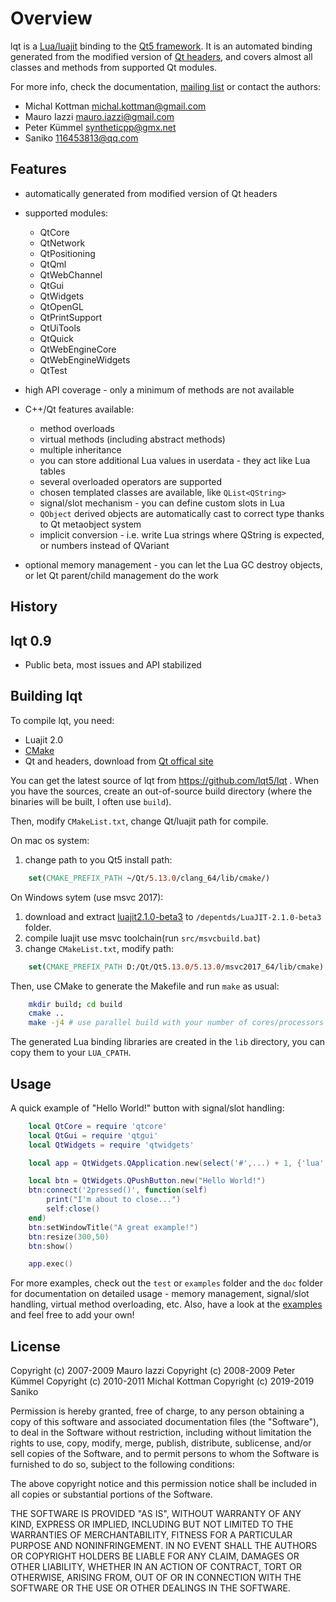 Overview
========

lqt is a [Lua/luajit](http://www.lua.org) binding to the [Qt5 framework](https://www.qt.io/).
It is an automated binding generated from the modified version of [Qt headers](https://github.com/lqt5/lqt/tree/qt5/generator/schema), and covers almost
all classes and methods from supported Qt modules.

For more info, check the documentation, [mailing list](http://groups.google.com/group/lqt-bindings) or contact the authors:

 * Michal Kottman michal.kottman@gmail.com
 * Mauro Iazzi mauro.iazzi@gmail.com
 * Peter Kümmel syntheticpp@gmx.net
 * Saniko 116453813@qq.com

Features
--------

* automatically generated from modified version of Qt headers
* supported modules:
  * QtCore
  * QtNetwork
  * QtPositioning
  * QtQml
  * QtWebChannel
  * QtGui
  * QtWidgets
  * QtOpenGL
  * QtPrintSupport
  * QtUiTools
  * QtQuick
  * QtWebEngineCore
  * QtWebEngineWidgets
  * QtTest

* high API coverage - only a minimum of methods are not available
* C++/Qt features available:
  * method overloads
  * virtual methods (including abstract methods)
  * multiple inheritance
  * you can store additional Lua values in userdata - they act like Lua tables
  * several overloaded operators are supported
  * chosen templated classes are available, like `QList<QString>`
  * signal/slot mechanism - you can define custom slots in Lua
  * `QObject` derived objects are automatically cast to correct type thanks to Qt metaobject system
  * implicit conversion - i.e. write Lua strings where QString is expected, or numbers instead of QVariant
* optional memory management - you can let the Lua GC destroy objects, or let Qt parent/child management do the work

History
-------

## lqt 0.9

* Public beta, most issues and API stabilized

Building lqt
------------

To compile lqt, you need:

* Luajit 2.0
* [CMake](http://www.cmake.org/cmake/resources/software.html)
* Qt and headers, download from [Qt offical site](https://www.qt.io/download)

You can get the latest source of lqt from https://github.com/lqt5/lqt .
When you have the sources, create an out-of-source build directory
(where the binaries will be built, I often use `build`).

Then, modify `CMakeList.txt`, change Qt/luajit path for compile.

On mac os system:

1. change path to you Qt5 install path:

```cmake
    set(CMAKE_PREFIX_PATH ~/Qt/5.13.0/clang_64/lib/cmake/)
```

On Windows sytem (use msvc 2017):

1. download and extract [luajit2.1.0-beta3](http://luajit.org/download.html) to `/depentds/LuaJIT-2.1.0-beta3` folder.
2. compile luajit use msvc toolchain(run `src/msvcbuild.bat`)
3. change `CMakeList.txt`, modify path:

```cmake
    set(CMAKE_PREFIX_PATH D:/Qt/Qt5.13.0/5.13.0/msvc2017_64/lib/cmake)
```

Then, use CMake to generate the Makefile and run `make` as usual:

```sh
    mkdir build; cd build
    cmake ..
    make -j4 # use parallel build with your number of cores/processors
```

The generated Lua binding libraries are created in the `lib` directory,
you can copy them to your `LUA_CPATH`.

Usage
-----

A quick example of "Hello World!" button with signal/slot handling:

```lua
    local QtCore = require 'qtcore'
    local QtGui = require 'qtgui'
    local QtWidgets = require 'qtwidgets'

    local app = QtWidgets.QApplication.new(select('#',...) + 1, {'lua', ...})

    local btn = QtWidgets.QPushButton.new("Hello World!")
    btn:connect('2pressed()', function(self)
        print("I'm about to close...")
        self:close()
    end)
    btn:setWindowTitle("A great example!")
    btn:resize(300,50)
    btn:show()

    app.exec()
```

For more examples, check out the `test` or `examples` folder and the `doc`
folder for documentation on detailed usage - memory management,
signal/slot handling, virtual method overloading, etc. Also, have
a look at the [examples](https://github.com/mkottman/lqt/wiki/Examples)
and feel free to add your own!

License
-------

Copyright (c) 2007-2009 Mauro Iazzi
Copyright (c) 2008-2009 Peter Kümmel
Copyright (c) 2010-2011 Michal Kottman
Copyright (c) 2019-2019 Saniko

Permission is hereby granted, free of charge, to any person
obtaining a copy of this software and associated documentation
files (the "Software"), to deal in the Software without
restriction, including without limitation the rights to use,
copy, modify, merge, publish, distribute, sublicense, and/or sell
copies of the Software, and to permit persons to whom the
Software is furnished to do so, subject to the following
conditions:

The above copyright notice and this permission notice shall be
included in all copies or substantial portions of the Software.

THE SOFTWARE IS PROVIDED "AS IS", WITHOUT WARRANTY OF ANY KIND,
EXPRESS OR IMPLIED, INCLUDING BUT NOT LIMITED TO THE WARRANTIES
OF MERCHANTABILITY, FITNESS FOR A PARTICULAR PURPOSE AND
NONINFRINGEMENT. IN NO EVENT SHALL THE AUTHORS OR COPYRIGHT
HOLDERS BE LIABLE FOR ANY CLAIM, DAMAGES OR OTHER LIABILITY,
WHETHER IN AN ACTION OF CONTRACT, TORT OR OTHERWISE, ARISING
FROM, OUT OF OR IN CONNECTION WITH THE SOFTWARE OR THE USE OR
OTHER DEALINGS IN THE SOFTWARE.
